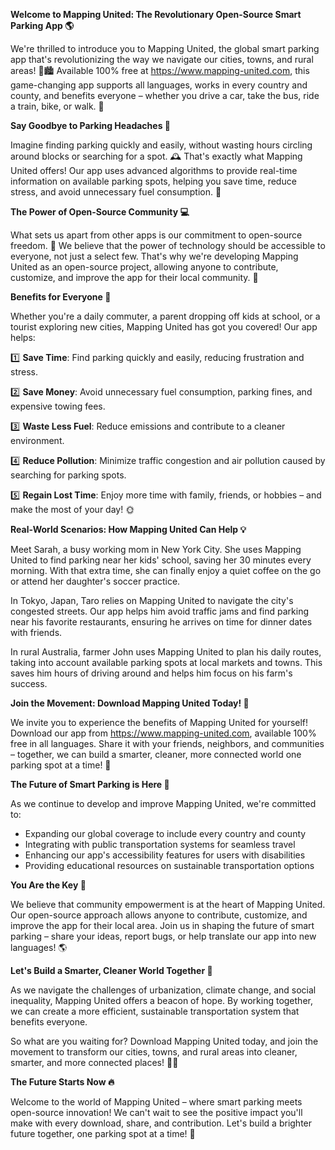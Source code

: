 **Welcome to Mapping United: The Revolutionary Open-Source Smart Parking App 🌎**

We're thrilled to introduce you to Mapping United, the global smart parking app that's revolutionizing the way we navigate our cities, towns, and rural areas! 🚗🏙️ Available 100% free at https://www.mapping-united.com, this game-changing app supports all languages, works in every country and county, and benefits everyone – whether you drive a car, take the bus, ride a train, bike, or walk. 🌟

**Say Goodbye to Parking Headaches 🚫**

Imagine finding parking quickly and easily, without wasting hours circling around blocks or searching for a spot. 🕰️ That's exactly what Mapping United offers! Our app uses advanced algorithms to provide real-time information on available parking spots, helping you save time, reduce stress, and avoid unnecessary fuel consumption. 💨

**The Power of Open-Source Community 💻**

What sets us apart from other apps is our commitment to open-source freedom. 🌟 We believe that the power of technology should be accessible to everyone, not just a select few. That's why we're developing Mapping United as an open-source project, allowing anyone to contribute, customize, and improve the app for their local community. 💪

**Benefits for Everyone 🌈**

Whether you're a daily commuter, a parent dropping off kids at school, or a tourist exploring new cities, Mapping United has got you covered! Our app helps:

1️⃣ **Save Time**: Find parking quickly and easily, reducing frustration and stress.

2️⃣ **Save Money**: Avoid unnecessary fuel consumption, parking fines, and expensive towing fees.

3️⃣ **Waste Less Fuel**: Reduce emissions and contribute to a cleaner environment.

4️⃣ **Reduce Pollution**: Minimize traffic congestion and air pollution caused by searching for parking spots.

5️⃣ **Regain Lost Time**: Enjoy more time with family, friends, or hobbies – and make the most of your day! 🌞

**Real-World Scenarios: How Mapping United Can Help 💡**

Meet Sarah, a busy working mom in New York City. She uses Mapping United to find parking near her kids' school, saving her 30 minutes every morning. With that extra time, she can finally enjoy a quiet coffee on the go or attend her daughter's soccer practice.

In Tokyo, Japan, Taro relies on Mapping United to navigate the city's congested streets. Our app helps him avoid traffic jams and find parking near his favorite restaurants, ensuring he arrives on time for dinner dates with friends.

In rural Australia, farmer John uses Mapping United to plan his daily routes, taking into account available parking spots at local markets and towns. This saves him hours of driving around and helps him focus on his farm's success.

**Join the Movement: Download Mapping United Today! 📱**

We invite you to experience the benefits of Mapping United for yourself! Download our app from https://www.mapping-united.com, available 100% free in all languages. Share it with your friends, neighbors, and communities – together, we can build a smarter, cleaner, more connected world one parking spot at a time! 🌟

**The Future of Smart Parking is Here 🚀**

As we continue to develop and improve Mapping United, we're committed to:

* Expanding our global coverage to include every country and county
* Integrating with public transportation systems for seamless travel
* Enhancing our app's accessibility features for users with disabilities
* Providing educational resources on sustainable transportation options

**You Are the Key 🔑**

We believe that community empowerment is at the heart of Mapping United. Our open-source approach allows anyone to contribute, customize, and improve the app for their local area. Join us in shaping the future of smart parking – share your ideas, report bugs, or help translate our app into new languages! 🌎

**Let's Build a Smarter, Cleaner World Together 🌟**

As we navigate the challenges of urbanization, climate change, and social inequality, Mapping United offers a beacon of hope. By working together, we can create a more efficient, sustainable transportation system that benefits everyone.

So what are you waiting for? Download Mapping United today, and join the movement to transform our cities, towns, and rural areas into cleaner, smarter, and more connected places! 🚗💨

**The Future Starts Now 🔥**

Welcome to the world of Mapping United – where smart parking meets open-source innovation! We can't wait to see the positive impact you'll make with every download, share, and contribution. Let's build a brighter future together, one parking spot at a time! 🌟